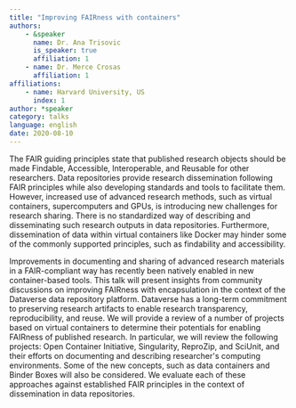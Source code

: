 ```yaml
---
title: "Improving FAIRness with containers"
authors:
    - &speaker
      name: Dr. Ana Trisovic
      is_speaker: true
      affiliation: 1
    - name: Dr. Merce Crosas
      affiliation: 1
affiliations:
    - name: Harvard University, US
      index: 1
author: *speaker
category: talks
language: english
date: 2020-08-10
---
```

The FAIR guiding principles state that published research objects should be made Findable, Accessible, Interoperable, and Reusable for other researchers. Data repositories provide research dissemination following FAIR principles while also developing standards and tools to facilitate them. However, increased use of advanced research methods, such as virtual containers, supercomputers and GPUs, is introducing new challenges for research sharing. There is no standardized way of describing and disseminating such research outputs in data repositories. Furthermore, dissemination of data within virtual containers like Docker may hinder some of the commonly supported principles, such as findability and accessibility.

Improvements in documenting and sharing of advanced research materials in a FAIR-compliant way has recently been natively enabled in new container-based tools. This talk will present insights from community discussions on improving FAIRness with encapsulation in the context of the Dataverse data repository platform. Dataverse has a long-term commitment to preserving research artifacts to enable research transparency, reproducibility, and reuse. We will provide a review of a number of projects based on virtual containers to determine their potentials for enabling FAIRness of published research. In particular, we will review the following projects: Open Container Initiative, Singularity, ReproZip, and SciUnit, and their efforts on documenting and describing researcher's computing environments. Some of the new concepts, such as data containers and Binder Boxes will also be considered. We evaluate each of these approaches against established FAIR principles in the context of dissemination in data repositories.
